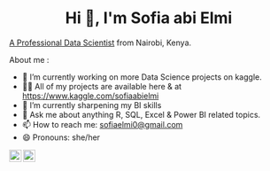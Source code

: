 <h1 align="center">Hi 👋, I'm Sofia abi Elmi</h1>
 
[A Professional Data Scientist](https://www.datacamp.com/certificate/DS0012154631938) from Nairobi, Kenya. 



About me :

- 🔭 I’m currently working on more Data Science projects on kaggle.
- 👨‍💻 All of my projects are available here & at https://www.kaggle.com/sofiaabielmi
- 🌱 I’m currently sharpening my BI skills
- 💬 Ask me about anything R, SQL, Excel & Power BI related topics.
- 📫 How to reach me: sofiaelmi0@gmail.com
- 😄 Pronouns: she/her

</a>
<a href="https://www.linkedin.com/in/sofia-abi-elmi/">
  <img align="left" alt="Sofia's LinkedIN" width="22px" src="https://raw.githubusercontent.com/peterthehan/peterthehan/master/assets/linkedin.svg" />
</a>

</a>
<a href="https://www.kaggle.com/sofiaabielmi" target="blank"><img align="left" src="https://raw.githubusercontent.com/rahuldkjain/github-profile-readme-generator/master/src/images/icons/Social/kaggle.svg" alt="sofiaabielmi"  width="22px" />
</a>





